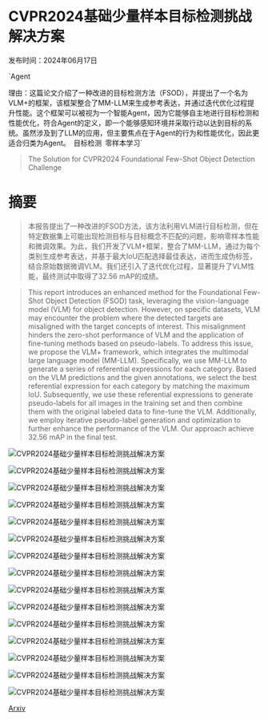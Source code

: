 # CVPR2024基础少量样本目标检测挑战解决方案

发布时间：2024年06月17日

`Agent

理由：这篇论文介绍了一种改进的目标检测方法（FSOD），并提出了一个名为VLM+的框架，该框架整合了MM-LLM来生成参考表达，并通过迭代优化过程提升性能。这个框架可以被视为一个智能Agent，因为它能够自主地进行目标检测和性能优化，符合Agent的定义，即一个能够感知环境并采取行动以达到目标的系统。虽然涉及到了LLM的应用，但主要焦点在于Agent的行为和性能优化，因此更适合归类为Agent。` `目标检测` `零样本学习`

> The Solution for CVPR2024 Foundational Few-Shot Object Detection Challenge

# 摘要

> 本报告提出了一种改进的FSOD方法，该方法利用VLM进行目标检测，但在特定数据集上可能出现检测目标与目标概念不匹配的问题，影响零样本性能和微调效果。为此，我们开发了VLM+框架，整合了MM-LLM，通过为每个类别生成参考表达，并基于最大IoU匹配选择最佳表达，进而生成伪标签，结合原始数据微调VLM。我们还引入了迭代优化过程，显著提升了VLM性能，最终测试中取得了32.56 mAP的成绩。

> This report introduces an enhanced method for the Foundational Few-Shot Object Detection (FSOD) task, leveraging the vision-language model (VLM) for object detection. However, on specific datasets, VLM may encounter the problem where the detected targets are misaligned with the target concepts of interest. This misalignment hinders the zero-shot performance of VLM and the application of fine-tuning methods based on pseudo-labels. To address this issue, we propose the VLM+ framework, which integrates the multimodal large language model (MM-LLM). Specifically, we use MM-LLM to generate a series of referential expressions for each category. Based on the VLM predictions and the given annotations, we select the best referential expression for each category by matching the maximum IoU. Subsequently, we use these referential expressions to generate pseudo-labels for all images in the training set and then combine them with the original labeled data to fine-tune the VLM. Additionally, we employ iterative pseudo-label generation and optimization to further enhance the performance of the VLM. Our approach achieve 32.56 mAP in the final test.

![CVPR2024基础少量样本目标检测挑战解决方案](../../../paper_images/2406.12225/x1.png)

![CVPR2024基础少量样本目标检测挑战解决方案](../../../paper_images/2406.12225/x2.png)

![CVPR2024基础少量样本目标检测挑战解决方案](../../../paper_images/2406.12225/x3.png)

![CVPR2024基础少量样本目标检测挑战解决方案](../../../paper_images/2406.12225/case1_1.png)

![CVPR2024基础少量样本目标检测挑战解决方案](../../../paper_images/2406.12225/case1_2.png)

![CVPR2024基础少量样本目标检测挑战解决方案](../../../paper_images/2406.12225/case2_1.png)

![CVPR2024基础少量样本目标检测挑战解决方案](../../../paper_images/2406.12225/case2_2.png)

![CVPR2024基础少量样本目标检测挑战解决方案](../../../paper_images/2406.12225/case3_1.png)

![CVPR2024基础少量样本目标检测挑战解决方案](../../../paper_images/2406.12225/case3_2.png)

![CVPR2024基础少量样本目标检测挑战解决方案](../../../paper_images/2406.12225/case4_1.png)

![CVPR2024基础少量样本目标检测挑战解决方案](../../../paper_images/2406.12225/case4_2.png)

![CVPR2024基础少量样本目标检测挑战解决方案](../../../paper_images/2406.12225/case5_1.png)

![CVPR2024基础少量样本目标检测挑战解决方案](../../../paper_images/2406.12225/case5_2.png)

![CVPR2024基础少量样本目标检测挑战解决方案](../../../paper_images/2406.12225/case6_1.png)

![CVPR2024基础少量样本目标检测挑战解决方案](../../../paper_images/2406.12225/case6_2.png)

[Arxiv](https://arxiv.org/abs/2406.12225)